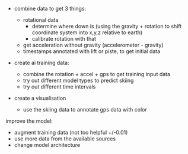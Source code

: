  - combine data to get 3 things:
	- rotational data
		- determine where down is (using the gravity + rotation to shift coordinate system into x,y,z relative to earth)
		- calibrate rotation with that
	- get acceleration without gravity (accelerometer - gravity)
	- timestamps annotated with lift or piste, to get initial data


 - create ai training data:
	- combine the rotation + accel + gps to get training input data
	- try out different model types to predict skiing
	- try out different time intervals

 - create a visualisation
	- use the skiing data to annotate gps data with color

improve the model:
 - augment training data (not too helpful +/-0.01)
 - use more data from the available sources 
 - change model architecture
